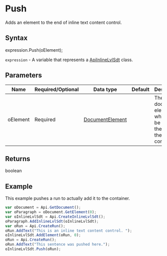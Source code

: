 # Push

Adds an element to the end of inline text content control.

## Syntax

expression.Push(oElement);

`expression` - A variable that represents a [ApiInlineLvlSdt](../ApiInlineLvlSdt.md) class.

## Parameters

| **Name** | **Required/Optional** | **Data type** | **Default** | **Description** |
| ------------- | ------------- | ------------- | ------------- | ------------- |
| oElement | Required | [DocumentElement](../../Enumeration/DocumentElement.md) |  | The document element which will be added to the end of the container. |

## Returns

boolean

## Example

This example pushes a run to actually add it to the container.

```javascript
var oDocument = Api.GetDocument();
var oParagraph = oDocument.GetElement(0);
var oInlineLvlSdt = Api.CreateInlineLvlSdt();
oParagraph.AddInlineLvlSdt(oInlineLvlSdt);
var oRun = Api.CreateRun();
oRun.AddText("This is an inline text content control. ");
oInlineLvlSdt.AddElement(oRun, 0);
oRun = Api.CreateRun();
oRun.AddText("This sentence was pushed here.");
oInlineLvlSdt.Push(oRun);
```
